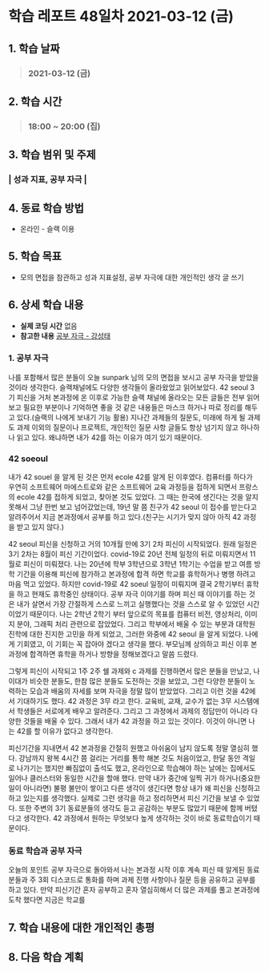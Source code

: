 # 학습 레포트 48일차 2021-03-12 (금)

## 1. 학습 날짜
> ### 2021-03-12 (금)

## 2. 학습 시간
> ### 18:00 ~ 20:00 (집)

## 3. 학습 범위 및 주제
### | 성과 지표, 공부 자극 |

## 4. 동료 학습 방법
- 온라인 - 슬랙 이용

## 5. 학습 목표
- 모의 면접을 참관하고 성과 지표설정, 공부 자극에 대한 개인적인 생각 글 쓰기

## 6. 상세 학습 내용
- **실제 코딩 시간** 없음
- **참고한 내용** [공부 자극 - 강성태](https://www.youtube.com/watch?v=ZHDH_mloHeE&ab_channel=%EA%B3%B5%EB%B6%80%EC%9D%98%EC%8B%A0%EA%B0%95%EC%84%B1%ED%83%9C)

### 1. 공부 자극
나를 포함해서 많은 분들이 오늘 sunpark 님의 모의 면접을 보시고 공부 자극을 받았을 것이라 생각한다. 슬랙채널에도 다양한 생각들이 올라왔었고 읽어보았다. 42 seoul 3기 피신을 거처 본과정에 온 이후로 가능한 슬랙 채널에 올라오는 모든 글들은 전부 읽어보고 필요한 부분이나 기억하면 좋을 것 같은 내용들은 마스크 하거나 따로 정리를 해두고 있다.(슬랙의 나에게 보내기 기능 활용) 지나간 과제들의 질문도, 미래에 하게 될 과제도 과제 이외의 질문이나 프로젝트, 개인적인 질문 사항 글들도 항상 넘기지 않고 하나하나 읽고 있다. 왜냐하면 내가 42를 하는 이유가 여기 있기 때문이다.

### 42 soeoul
내가 42 souel 을 알게 된 것은 먼저 ecole 42를 알게 된 이후였다. 컴퓨터를 하다가 우연히 소프트웨어 마에스트로와 같은 소프트웨어 교육 과정등을 접하게 되면서 프랑스의 ecole 42를 접하게 되었고, 찾아본 것도 있었다. 그 때는 한국에 생긴다는 것을 알지 못해서 그냥 한번 보고 넘어갔었는데, 19년 말 쯤 친구가 42 seoul 이 접수를 받는다고 알려주어서 지금 본과정에서 공부를 하고 있다.(친구는 시기가 맞지 않아 아직 42 과정을 받고 있지 않다.)

42 seoul 피신을 신청하고 거의 10개월 만에 3기 2차 피신이 시작되었다. 원래 일정은 3기 2차는 8월이 피신 기간이었다. covid-19로 20년 전체 일정의 뒤로 미뤄지면서 11월로 피신이 미뤄졌다. 나는 20년에 학부 3학년으로 3학년 1학기는 수업을 받고 여름 방학 기간을 이용해 피신에 참가하고 본과정에 합격 하면 학교를 휴학하거나 병행 하려고 마음 먹고 있었다. 하지만 covid-19로 42 soeul 일정이 미뤄지며 결국 2학기부터 휴학을 하고 현재도 휴학중인 상태이다. 공부 자극 이야기를 하며 피신 때 이야기를 하는 것은 내가 살면서 가장 간절하게 스스로 느끼고 실행했다는 것을 스스로 알 수 있었던 시간이었기 때문이다. 나는 2학년 2학기 부터 앞으로의 목표를 컴퓨터 비전, 영상처리, 이미지 분야, 그래픽 처리 관련으로 잡았었다. 그리고 학부에서 배울 수 있는 부분과 대학원 진학에 대한 진지한 고민을 하게 되었고, 그러한 와중에 42 seoul 을 알게 되었다. 나에게 기회였고, 이 기회는 꼭 잡아야 겠다고 생각을 했다. 부모님께 상의하고 피신 이후 본과정에 합격하면 휴학을 하거나 방향을 정해보겠다고 말씀 드렸다.

그렇게 피신이 시작되고 1주 2주 쉘 과제와 c 과제를 진행하면서 많은 분들을 만났고, 나이대가 비슷한 분들도, 한참 많은 분들도 도전하는 것을 보았고, 그런 다양한 분들이 노력하는 모습과 배움의 자세를 보며 자극을 정말 많이 받았었다. 그리고 이런 것을 42에서 기대하기도 했다. 42 과정은 3무 라고 한다. 교육비, 교재, 교수가 없는 3무 시스템에서 학생들은 서로에게 배우고 알려준다. 그리고 그 과정에서 과제의 정답만이 아니라 다양한 것들을 배울 수 있다. 그래서 내가 42 과정을 하고 있는 것이다. 이것이 아니면 나는 42를 할 이유가 없다고 생각한다.

피신기간을 지내면서 42 본과정을 간절히 원했고 아쉬움이 남지 않도록 정말 열심히 했다. 강남까지 왕복 4시간 쯤 걸리는 거리를 통학 해본 것도 처음이었고, 한달 동안 격일로 나가기는 했지만 빠짐없이 출석도 했고, 온라인으로 학습해야 하는 날에는 집에서도 일어나 클러스터와 동일한 시간을 할애 했다. 만약 내가 중간에 일찍 귀가 하거나(중요한 일이 아니라면) 불평 불만이 쌓이고 다른 생각이 생긴다면 항상 내가 왜 피신을 신청하고 하고 있는지를 생각했다. 실제로 그런 생각을 하고 정리하면서 피신 기간을 보낼 수 있었다. 또한 주변의 3기 동료분들의 생각도 듣고 공감하는 부분도 많았기 때문에 함께 버텼다고 생각한다. 42 과정에서 원하는 무엇보다 높게 생각하는 것이 바로 동료학습이기 때문이다.

### 동료 학습과 공부 자극
오늘의 포인트 공부 자극으로 돌아와서 나는 본과정 시작 이후 계속 피신 때 알게된 동료 분들과 주 3회 디스코드로 통화를 하며 과제 진행 사항이나 질문 등을 공유하고 공부를 하고 있다. 만약 피신기간 혼자 공부하고 혼자 열심히해서 더 많은 과제를 풀고 본과정에 도착 했다면 지금은 학교를 

## 7. 학습 내용에 대한 개인적인 총평

## 8. 다음 학습 계획
